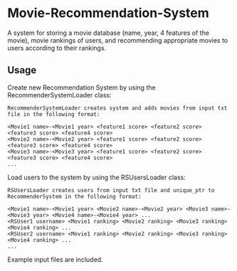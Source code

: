 # Movie-Recommendation-System

A system for storing a movie database (name, year, 4 features of the movie), movie rankings of users, and recommending appropriate movies to users according to their rankings.

## Usage
Create new Recommendation System by using the RecommenderSystemLoader class:
```
RecommenderSystemLoader creates system and adds movies from input txt file in the following format:

<Movie1 name>-<Movie1 year> <feature1 score> <feature2 score> <feature3 score> <feature4 score>
<Movie2 name>-<Movie2 year> <feature1 score> <feature2 score> <feature3 score> <feature4 score>
<Movie3 name>-<Movie3 year> <feature1 score> <feature2 score> <feature3 score> <feature4 score>
...
```

Load users to the system by using the RSUsersLoader class:
```
RSUsersLoader creates users from input txt file and unique_ptr to RecommenderSystem in the following format:

<Movie1 name>-<Movie1 year> <Movie2 name>-<Movie2 year> <Movie3 name>-<Movie3 year> <Movie4 name>-<Movie4 year> ...
<RSUser1 username> <Movie1 ranking> <Movie2 ranking> <Movie3 ranking> <Movie4 ranking> ...
<RSUser2 username> <Movie1 ranking> <Movie2 ranking> <Movie3 ranking> <Movie4 ranking> ...
...
```

Example input files are included.
